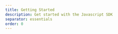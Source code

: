 ```yaml
---
title: Getting Started
description: Get started with the Javascript SDK
separator: essentials
order: 0
---
```

